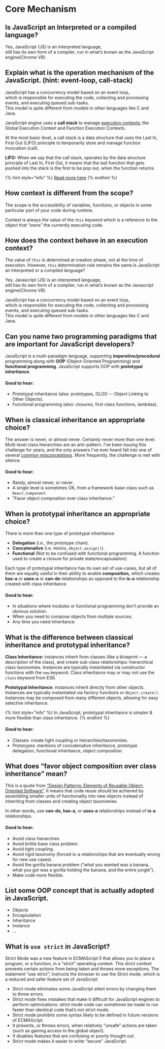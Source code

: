 # Core Mechanism

## Is JavaScript an Interpreted or a compiled language?

Yes, JavaScript \(JS\) is an interpreted language,  
still has its own form of a compiler, run in what’s known as the JavaScript engine\(Chrome V8\).

## Explain what is the operation mechanism of the JavaScript. \(hint: event-loop, call-stack\)

JavaScript has a concurrency model based on an event loop,  
which is responsible for executing the code, collecting and processing events, and executing queued sub-tasks.  
This model is quite different from models in other languages like C and Java.

JavaScript engine uses a **call stack** to manage [execution contexts:](../authors-notes/the-context.md#execution-context) the Global Execution Context and Function Execution Contexts.

At the most basic level, a call stack is a data structure that uses the Last In, First Out \(LIFO\) principle to temporarily store and manage function invocation \(call\).

**LIFO:** When we say that the call stack, operates by the data structure principle of Last In, First Out, it means that the last function that gets pushed into the stack is the first to be pop out, when the function returns.

{% hint style="info" %}
[Read more here](https://www.freecodecamp.org/news/understanding-the-javascript-call-stack-861e41ae61d4/)
{% endhint %}

## How context is different from the scope?

The scope is the accessibility of variables, functions, or objects in some particular part of your code during runtime.

Context is always the value of the `this` keyword which is a reference to the object that “owns” the currently executing code.

## How does the context behave in an execution context?

The value of `this` is determined at creation phase, not at the time of execution.  However, `this` determination rule remains the same.Is JavaScript an Interpreted or a compiled language?

Yes, Javascript \(JS\) is an interpreted language,  
still has its own form of a compiler, run in what’s known as the Javascript engine\(Chrome V8\).

JavaScript has a concurrency model based on an event loop,  
which is responsible for executing the code, collecting and processing events, and executing queued sub-tasks.  
This model is quite different from models in other languages like C and Java.

## Can you name two programming paradigms that are important for JavaScript developers?

JavaScript is a multi-paradigm language, supporting **imperative/procedural** programming along with **OOP** \(Object-Oriented Programming\) and **functional programming**. JavaScript supports OOP with **prototypal inheritance**.

#### **Good to hear:**

* Prototypal inheritance \(also: prototypes, OLOO -- Object Linking to Other Objects\).
* Functional programming \(also: closures, first class functions, lambdas\).

## When is classical inheritance an appropriate choice?

The answer is never, or almost never. Certainly never more than one level. Multi-level class hierarchies are an anti-pattern. I’ve been issuing this challenge for years, and the only answers I’ve ever heard fall into one of several [common misconceptions](https://medium.com/javascript-scene/common-misconceptions-about-inheritance-in-javascript-d5d9bab29b0a). More frequently, the challenge is met with silence.

#### **Good to hear:**

* Rarely, almost never, or never.
* A single level is sometimes OK, from a framework base-class such as `React.Component`.
* “Favor object composition over class inheritance.”

## When is prototypal inheritance an appropriate choice?

There is more than one type of prototypal inheritance:

* **Delegation** \(i.e., the prototype chain\).
* **Concatenative** \(i.e. mixins, `Object.assign()`\).
* **Functional** \(Not to be confused with functional programming. A function used to create a closure for private state/encapsulation\).

Each type of prototypal inheritance has its own set of use-cases, but all of them are equally useful in their ability to enable **composition,** which creates **has-a** or **uses-a** or **can-do** relationships as opposed to the **is-a** relationship created with class inheritance.

#### **Good to hear**:

* In situations where modules or functional programming don’t provide an obvious solution.
* When you need to compose objects from multiple sources.
* Any time you need inheritance.

## What is the difference between classical inheritance and prototypal inheritance?

**Class Inheritance:** instances inherit from classes \(like a blueprint — a description of the class\), and create sub-class relationships: hierarchical class taxonomies. Instances are typically instantiated via constructor functions with the `new` keyword. Class inheritance may or may not use the `class` keyword from ES6.

**Prototypal Inheritance:** instances inherit directly from other objects. Instances are typically instantiated via factory functions or `Object.create()`_._ Instances may be composed from many different objects, allowing for easy selective inheritance.

{% hint style="info" %}
In JavaScript, prototypal inheritance is simpler & more flexible than class inheritance.
{% endhint %}

#### **Good to hear:**

* Classes: create tight coupling or hierarchies/taxonomies.
* Prototypes: mentions of concatenative inheritance, prototype delegation, functional inheritance, object composition.

## What does “favor object composition over class inheritance” mean?

This is a quote from [“Design Patterns: Elements of Reusable Object-Oriented Software”](http://www.amazon.com/Design-Patterns-Elements-Reusable-Object-Oriented/dp/0201633612). It means that code reuse should be achieved by assembling smaller units of functionality into new objects instead of inheriting from classes and creating object taxonomies.

In other words, use **can-do, has-a,** or **uses-a** relationships instead of **is-a** relationships.

#### **Good to hear:**

* Avoid class hierarchies.
* Avoid brittle base class problem.
* Avoid tight coupling.
* Avoid rigid taxonomy \(forced is-a relationships that are eventually wrong for new use cases\).
* Avoid the gorilla banana problem \(“what you wanted was a banana, what you got was a gorilla holding the banana, and the entire jungle”\).
* Make code more flexible.

## List some OOP concept that is actually adopted in JavaScript.

* Objects
* Encapsulation
* Inheritance
* Instance
* ...

## What is `use strict` in JavaScript?

Strict Mode was a new feature in ECMAScript 5 that allows you to place a program, or a function, in a “strict” operating context. This strict context prevents certain actions from being taken and throws more exceptions. The statement “use strict”; instructs the browser to use the Strict mode, which is a reduced and safer feature set of JavaScript.

* Strict mode eliminates some JavaScript silent errors by changing them to throw errors.
* Strict mode fixes mistakes that make it difficult for JavaScript engines to perform optimizations: strict mode code can sometimes be made to run faster than identical code that’s not strict mode.
* Strict mode prohibits some syntax likely to be defined in future versions of ECMAScript.
* It prevents, or throws errors, when relatively “unsafe” actions are taken \(such as gaining access to the global object\).
* It disables features that are confusing or poorly thought out.
* Strict mode makes it easier to write “secure” JavaScript.

